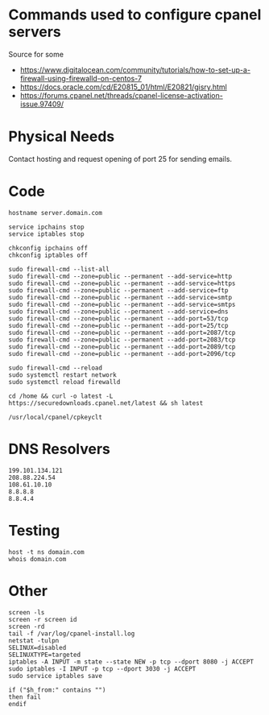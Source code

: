 # Commands used to configure cpanel servers
Source for some

- https://www.digitalocean.com/community/tutorials/how-to-set-up-a-firewall-using-firewalld-on-centos-7
- https://docs.oracle.com/cd/E20815_01/html/E20821/gisry.html
- https://forums.cpanel.net/threads/cpanel-license-activation-issue.97409/

# Physical Needs
Contact hosting and request opening of port 25 for sending emails.

# Code
```
hostname server.domain.com

service ipchains stop
service iptables stop

chkconfig ipchains off
chkconfig iptables off

sudo firewall-cmd --list-all
sudo firewall-cmd --zone=public --permanent --add-service=http
sudo firewall-cmd --zone=public --permanent --add-service=https
sudo firewall-cmd --zone=public --permanent --add-service=ftp
sudo firewall-cmd --zone=public --permanent --add-service=smtp
sudo firewall-cmd --zone=public --permanent --add-service=smtps
sudo firewall-cmd --zone=public --permanent --add-service=dns
sudo firewall-cmd --zone=public --permanent --add-port=53/tcp
sudo firewall-cmd --zone=public --permanent --add-port=25/tcp
sudo firewall-cmd --zone=public --permanent --add-port=2087/tcp
sudo firewall-cmd --zone=public --permanent --add-port=2083/tcp
sudo firewall-cmd --zone=public --permanent --add-port=2089/tcp
sudo firewall-cmd --zone=public --permanent --add-port=2096/tcp

sudo firewall-cmd --reload
sudo systemctl restart network
sudo systemctl reload firewalld

cd /home && curl -o latest -L https://securedownloads.cpanel.net/latest && sh latest

/usr/local/cpanel/cpkeyclt
```

# DNS Resolvers
```
199.101.134.121
208.88.224.54
108.61.10.10
8.8.8.8
8.8.4.4

```

# Testing
```
host -t ns domain.com
whois domain.com
```

# Other
```
screen -ls 
screen -r screen id 
screen -rd
tail -f /var/log/cpanel-install.log
netstat -tulpn
SELINUX=disabled
SELINUXTYPE=targeted
iptables -A INPUT -m state --state NEW -p tcp --dport 8080 -j ACCEPT
sudo iptables -I INPUT -p tcp --dport 3030 -j ACCEPT
sudo service iptables save

if ("$h_from:" contains "")
then fail
endif
```
